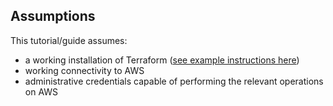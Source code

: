 ## Assumptions

This tutorial/guide assumes:

- a working installation of Terraform ([see example instructions here](./tutorials/setup.md))
- working connectivity to AWS
- administrative credentials capable of performing the relevant operations on AWS
